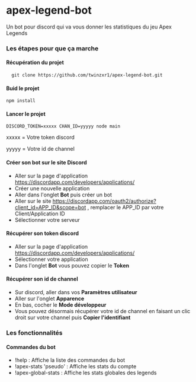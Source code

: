 # apex-legend-bot
Un bot pour discord qui va vous donner les statistiques du jeu Apex Legends


### Les étapes pour que ça marche

#### Récupération du projet
```
  git clone https://github.com/twinzxr1/apex-legend-bot.git
```

#### Buid le projet
```
npm install
```

#### Lancer le projet
```
DISCORD_TOKEN=xxxxx CHAN_ID=yyyyy node main
```

xxxxx = Votre token discord

yyyyy = Votre id de channel

#### Créer son bot sur le site Discord
- Aller sur la page d'application https://discordapp.com/developers/applications/
- Créer une nouvelle application
- Aller dans l'onglet **Bot** puis  créer un bot
- Aller sur le site https://discordapp.com/oauth2/authorize?client_id=APP_ID&scope=bot ,
  remplacer le APP_ID par votre Client/Application ID
- Sélectionner votre serveur

#### Récupérer son token discord
- Aller sur la page d'application https://discordapp.com/developers/applications/
- Sélectionner votre application
- Dans l'onglet **Bot** vous pouvez copier le **Token**

#### Récupérer son id de channel
- Sur discord, aller dans vos **Paramètres utilisateur**
- Aller sur l'onglet **Apparence**
- En bas, cocher le **Mode développeur**
- Vous pouvez désormais récupérer votre id de channel en faisant un clic droit sur votre channel puis **Copier l'identifiant**


### Les fonctionnalités

#### Commandes du bot
- !help : Affiche la liste des commandes du bot
- !apex-stats 'pseudo' : Affiche les stats du compte
- !apex-global-stats : Affiche les stats globales des legends
